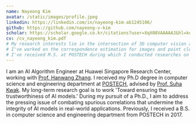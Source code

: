 ```yaml
---
name: Nayeong Kim
avatar: /static/images/profile.jpeg
linkedin: https://linkedin.com/in/nayeong-kim-ab1245106/
github: https://github.com/nayeong-v-kim
scholar: https://scholar.google.co.kr/citations?user=XqX08VAAAAAJ&hl=ko&authuser=3
cv: /cv_nayeong_kim.pdf
# My research interests lie in the intersection of 3D computer vision and deep learning.
# I've worked on the correspondence estimation for images and point clouds, efficient 3D perception network architectures, neural rendering and implicit representation.
# I've received M.S. at POSTECH during which I conducted researches on the image matching and point cloud registration.
---
```


I am an AI Algorithm Engineer at Huawei Singapore Research Center, working with [Prof. Hanwang Zhang](https://personal.ntu.edu.sg/hanwangzhang/). I received my Ph.D degree in computer science and engineering department at [POSTECH](http://www.postech.ac.kr/eng/), advised by [Prof. Suha Kwak](https://suhakwak.github.io/).
My long-term research goal is to work 'Toward ensuring the trustworthiness of AI models.' During my pursuit of a Ph.D., I aim to address the pressing issue of combating spurious correlations that undermine the integrity of AI models in real-world applications.
Previously, I received a B.S. in computer science and engineering department from POSTECH in 2017.
